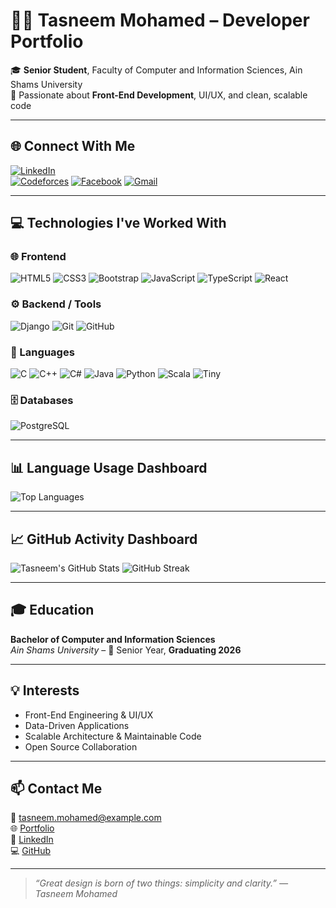 
# 👩‍💻 Tasneem Mohamed – Developer Portfolio

🎓 **Senior Student**, Faculty of Computer and Information Sciences, Ain Shams University  
🎯 Passionate about **Front-End Development**, UI/UX, and clean, scalable code

---

## 🌐 Connect With Me
[![LinkedIn](https://img.shields.io/badge/LinkedIn-0077B5?style=for-the-badge&logo=linkedin&logoColor=white)](https://linkedin.com)  
[![Codeforces](https://img.shields.io/badge/Codeforces-orange?style=for-the-badge&logo=codeforces)](https://codeforces.com)
[![Facebook](https://img.shields.io/badge/Facebook-1877F2?style=for-the-badge&logo=facebook&logoColor=white)](https://facebook.com)
[![Gmail](https://img.shields.io/badge/Gmail-EA4335?style=for-the-badge&logo=gmail&logoColor=white)](mailto:tasneem.mohamed@example.com)

---

## 💻 Technologies I've Worked With

### 🌐 Frontend
![HTML5](https://img.shields.io/badge/-HTML5-E34F26?style=flat&logo=html5&logoColor=white)
![CSS3](https://img.shields.io/badge/-CSS3-1572B6?style=flat&logo=css3)
![Bootstrap](https://img.shields.io/badge/-Bootstrap-563D7C?style=flat&logo=bootstrap)
![JavaScript](https://img.shields.io/badge/-JavaScript-F7DF1E?style=flat&logo=javascript&logoColor=black)
![TypeScript](https://img.shields.io/badge/-TypeScript-3178C6?style=flat&logo=typescript)
![React](https://img.shields.io/badge/-React-20232A?style=flat&logo=react)

### ⚙️ Backend / Tools
![Django](https://img.shields.io/badge/-Django-092E20?style=flat&logo=django)
![Git](https://img.shields.io/badge/-Git-F05032?style=flat&logo=git)
![GitHub](https://img.shields.io/badge/-GitHub-181717?style=flat&logo=github)

### 🧠 Languages
![C](https://img.shields.io/badge/-C-555?style=flat&logo=c)
![C++](https://img.shields.io/badge/-C++-00599C?style=flat&logo=c%2b%2b)
![C#](https://img.shields.io/badge/-CSharp-239120?style=flat&logo=c-sharp)
![Java](https://img.shields.io/badge/-Java-007396?style=flat&logo=java)
![Python](https://img.shields.io/badge/-Python-3776AB?style=flat&logo=python)
![Scala](https://img.shields.io/badge/-Scala-DC322F?style=flat&logo=scala)
![Tiny](https://img.shields.io/badge/-Tiny-black?style=flat)

### 🗄️ Databases
![PostgreSQL](https://img.shields.io/badge/-PostgreSQL-336791?style=flat&logo=postgresql)

---

## 📊 Language Usage Dashboard

![Top Languages](https://github-readme-stats.vercel.app/api/top-langs/?username=yourusername&layout=compact&theme=default)

---

## 📈 GitHub Activity Dashboard

![Tasneem's GitHub Stats](https://github-readme-stats.vercel.app/api?username=yourusername&show_icons=true&theme=default)
![GitHub Streak](https://github-readme-streak-stats.herokuapp.com?user=yourusername&theme=default)

---

## 🎓 Education
**Bachelor of Computer and Information Sciences**  
*Ain Shams University* – 📍 Senior Year, **Graduating 2026**

---

## 💡 Interests

- Front-End Engineering & UI/UX
- Data-Driven Applications
- Scalable Architecture & Maintainable Code
- Open Source Collaboration

---

## 📫 Contact Me

📧 tasneem.mohamed@example.com  
🌐 [Portfolio](https://tasneem.dev)  
💼 [LinkedIn](https://linkedin.com)  
💻 [GitHub](https://github.com/yourusername)

---

> _“Great design is born of two things: simplicity and clarity.” — Tasneem Mohamed_
